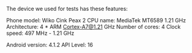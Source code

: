 The device we used for tests has these features:

Phone model: Wiko Cink Peax 2
CPU name: MediaTek MT6589 1.21 GHz
Architecture: 4 * ARM Cortex-A7@1.21 GHz
Number of cores: 4
Clock speed: 497 MHz - 1.21 GHz
  
Android version: 4.1.2
API Level: 16
